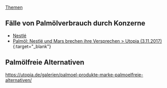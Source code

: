 [Themen](../themen.html)   

## Fälle von Palmölverbrauch durch Konzerne
* [Nestlé](../konzerne/nestle#palmoel)
* [Palmöl: Nestlé und Mars brechen ihre Versprechen > Utopia (3.11.2017)](https://utopia.de/palmoel-nestle-mars-und-hershey-brechen-ihre-versprechen-68656/){:target="_blank"}  

## Palmölfreie Alternativen
https://utopia.de/galerien/palmoel-produkte-marke-palmoelfreie-alternativen/
